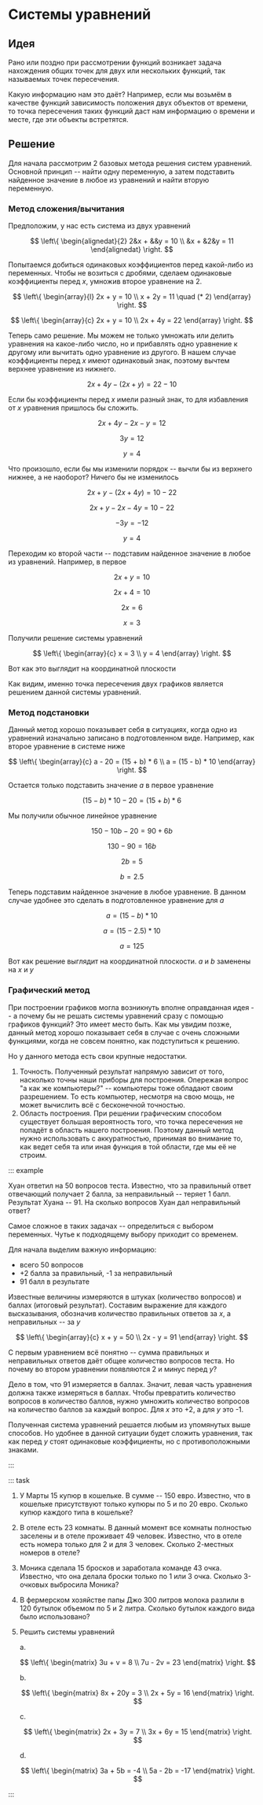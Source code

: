 # Системы уравнений

## Идея

Рано или поздно при рассмотрении функций возникает задача нахождения общих точек для двух или нескольких функций, так называемых точек пересечения.

Какую информацию нам это даёт? Например, если мы возьмём в качестве функций зависимость положения двух объектов от времени, то точка пересечения таких функций даст нам информацию о времени и месте, где эти объекты встретятся.

<!-- Для нахождения точек пересечения двух функций, их достаточно приравнять друг другу, или, если быть точнее, необходимо решить систему уравнений, составленных из этих функций.

Допустим, у нас есть две функции

$$
\left\{
\begin{matrix}
f_1(x) = 3x + 2 \\
f_2(x) = -x + 8
\end{matrix}
\right.
$$

Тогда $x$-координата точки пересечения может быть найдена как решение следующего уравнения

$$3x + 2 = -x + 8$$
$$4x = 6$$
$$x = 1.5$$

<GraphDesmos link="ig2cbesife" /> -->

<!-- ## Решение уравнений

В функциональном анализе важным частным случаем является нахождения точек пересечения с осью $X$. Данная задача также называется решением (или нахождением корней) уравнения, соответствующего функции.

Чтобы найти $x$-координату точки пересечения с осью $X$ для функции

$$f(x) = 3x + 2$$

достаточно приравнять её правую часть к нулю и решить получившееся уравнение

$$3x + 2 = 0$$

Две линии могут пересечься либо в одной точке, либо в бесконечном количестве точек (если прямые совпадают). Второй случай нам не слишком интересен, поэтому мы будем считать, что в общем случае у линейной функции есть только один корень. -->

## Решение

Для начала рассмотрим 2 базовых метода решения систем уравнений. Основной принцип -- найти одну переменную, а затем подставить найденное значение в любое из уравнений и найти вторую переменную.

### Метод сложения/вычитания

Предположим, у нас есть система из двух уравнений

$$
\left\{
\begin{alignedat}{2}
   2&x + &&y = 10 \\
   &x + &2&y = 11
\end{alignedat}
\right.
$$

Попытаемся добиться одинаковых коэффициентов перед какой-либо из переменных. Чтобы не возиться с дробями, сделаем одинаковые коэффициенты перед $x$, умножив второе уравнение на 2.

$$
\left\{
\begin{array}{l}
2x + y = 10 \\
x + 2y = 11 \quad (* 2)
\end{array}
\right.
$$

$$
\left\{
\begin{array}{c}
2x + y = 10 \\
2x + 4y = 22
\end{array}
\right.
$$

Теперь само решение. Мы можем не только умножать или делить уравнения на какое-либо число, но и прибавлять одно уравнение к другому или вычитать одно уравнение из другого. В нашем случае коэффициенты перед $x$ имеют одинаковый знак, поэтому вычтем верхнее уравнение из нижнего.

$$2x + 4y - (2x + y) = 22 - 10$$

Если бы коэффициенты перед $x$ имели разный знак, то для избавления от $x$ уравнения пришлось бы сложить.

$$2x + 4y - 2x - y = 12$$

$$3y = 12$$

$$y = 4$$

Что произошло, если бы мы изменили порядок -- вычли бы из верхнего нижнее, а не наоборот? Ничего бы не изменилось

$$2x + y - (2x + 4y) = 10 - 22$$

$$2x + y - 2x - 4y = 10 - 22$$

$$-3y = -12$$

$$y = 4$$

Переходим ко второй части -- подставим найденное значение в любое из уравнений. Например, в первое

$$2x + y = 10$$

$$2x + 4 = 10$$

$$2x = 6$$

$$x = 3$$

Получили решение системы уравнений

$$
\left\{
\begin{array}{c}
x = 3 \\
y = 4
\end{array}
\right.
$$

Вот как это выглядит на координатной плоскости

<GraphDesmos link="ny16rgp6pz" />

Как видим, именно точка пересечения двух графиков является решением данной системы уравнений.

### Метод подстановки

Данный метод хорошо показывает себя в ситуациях, когда одно из уравнений изначально записано в подготовленном виде. Например, как второе уравнение в системе ниже

$$
\left\{
\begin{array}{c}
a - 20 = (15 + b) * 6 \\
a = (15 - b) * 10
\end{array}
\right.
$$

Остается только подставить значение $a$ в первое уравнение

$$(15 - b) * 10 - 20 = (15 + b) * 6$$

Мы получили обычное линейное уравнение

$$150 - 10b - 20 = 90 + 6b$$

$$130 - 90 = 16b$$

$$2b = 5$$

$$b = 2.5$$

Теперь подставим найденное значение в любое уравнение. В данном случае удобнее это сделать в подготовленное уравнение для $a$

$$a = (15 - b) * 10$$

$$a = (15 - 2.5) * 10$$

$$a = 125$$

Вот как решение выглядит на координатной плоскости. $a$ и $b$ заменены на $x$ и $y$

<GraphDesmos link="oq5wghuxfo" />

### Графический метод

При построении графиков могла возникнуть вполне оправданная идея -- а почему бы не решать системы уравнений сразу с помощью графиков функций? Это имеет место быть. Как мы увидим позже, данный метод хорошо показывает себя в случае с очень сложными функциями, когда не совсем понятно, как подступиться к решению.

Но у данного метода есть свои крупные недостатки.

1. Точность. Полученный результат напрямую зависит от того, насколько точны наши приборы для построения. Опережая вопрос "а как же компьютеры?" -- компьютеры тоже обладают своим разрешением. То есть компьютер, несмотря на свою мощь, не может вычислить всё с бесконечной точностью.
2. Область построения. При решении графическим способом существует большая вероятность того, что точка пересечения не попадёт в область нашего построения. Поэтому данный метод нужно использовать с аккуратностью, принимая во внимание то, как ведет себя та или иная функция в той области, где мы её не строим.

::: example

Хуан ответил на 50 вопросов теста. Известно, что за правильный ответ отвечающий получает 2 балла, за неправильный -- теряет 1 балл. Результат Хуана -- 91. На сколько вопросов Хуан дал неправильный ответ?

Самое сложное в таких задачах -- определиться с выбором переменных. Чутье к подходящему выбору приходит со временем.

Для начала выделим важную информацию:

- всего 50 вопросов
- +2 балла за правильный, -1 за неправильный
- 91 балл в результате

Известные величины измеряются в штуках (количество вопросов) и баллах (итоговый результат). Составим выражение для каждого высказывания, обозначив количество правильных ответов за $x$, а неправильных -- за $y$

$$
\left\{
\begin{array}{c}
x + y = 50 \\
2x - y = 91
\end{array}
\right.
$$

С первым уравнением всё понятно -- сумма правильных и неправильных ответов даёт общее количество вопросов теста. Но почему во втором уравнении появляются 2 и минус перед $y$?

Дело в том, что 91 измеряется в баллах. Значит, левая часть уравнения должна также измеряться в баллах. Чтобы превратить количество вопросов в количество баллов, нужно умножить количество вопросов на количество баллов за каждый вопрос. Для $x$ это +2, а для $y$ это -1.

Полученная система уравнений решается любым из упомянутых выше способов. Но удобнее в данной ситуации будет сложить уравнения, так как перед $y$ стоят одинаковые коэффициенты, но с противоположными знаками.

:::

::: task

1. У Марты 15 купюр в кошельке. В сумме -- 150 евро. Известно, что в кошельке присутствуют только купюры по 5 и по 20 евро. Сколько купюр каждого типа в кошельке?

2. В отеле есть 23 комнаты. В данный момент все комнаты полностью заселены и в отеле проживает 49 человек. Известно, что в отеле есть номера только для 2 и для 3 человек. Сколько 2-местных номеров в отеле?

3. Моника сделала 15 бросков и заработала команде 43 очка. Известно, что она делала броски только по 1 или 3 очка. Сколько 3-очковых выбросила Моника?

4. В фермерском хозяйстве папы Джо 300 литров молока разлили в 120 бутылок объемом по 5 и 2 литра. Сколько бутылок каждого вида было использовано?

5. Решить системы уравнений

   a.

   $$
   \left\{
   \begin{matrix}
   3u + v = 8 \\
   7u - 2v = 23
   \end{matrix}
   \right.
   $$

   b.

   $$
   \left\{
   \begin{matrix}
   8x + 20y = 3 \\
   2x + 5y = 16
   \end{matrix}
   \right.
   $$

   c.

   $$
   \left\{
   \begin{matrix}
   2x + 3y = 7 \\
   3x + 6y = 15
   \end{matrix}
   \right.
   $$

   d.

   $$
   \left\{
   \begin{matrix}
   3a + 5b = -4 \\
   5a - 2b = -17
   \end{matrix}
   \right.
   $$

:::
